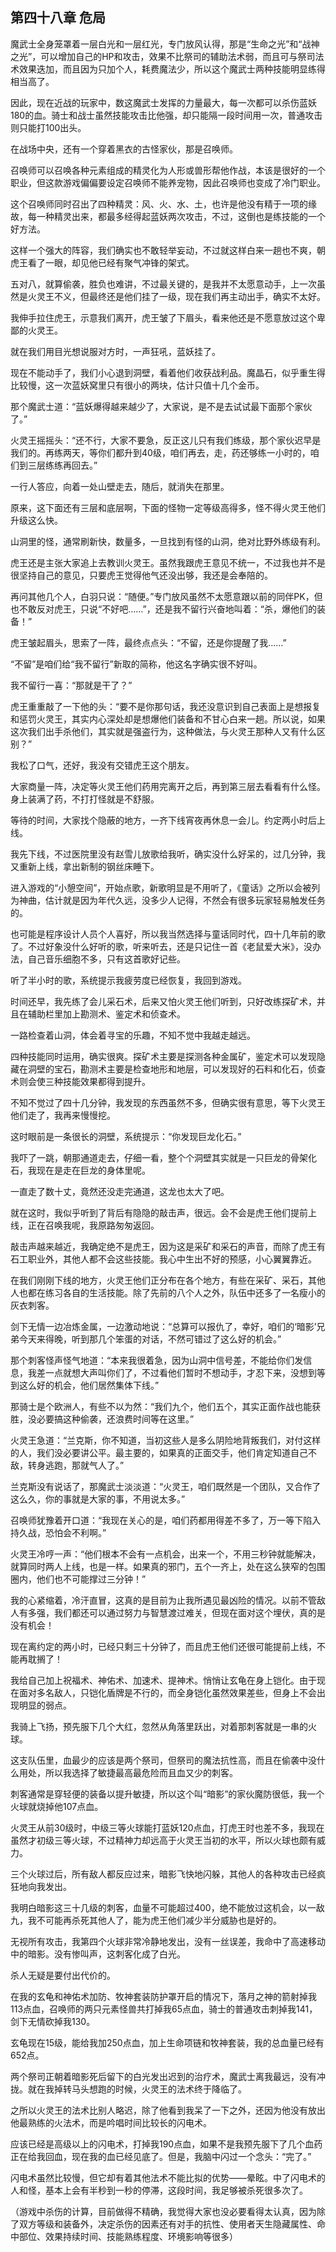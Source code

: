 ## 第四十八章 危局


魔武士全身笼罩着一层白光和一层红光，专门放风认得，那是“生命之光”和“战神之光”，可以增加自己的HP和攻击，效果不比祭司的辅助法术弱，而且可与祭司法术效果迭加，而且因为只加个人，耗费魔法少，所以这个魔武士两种技能明显练得相当高了。

因此，现在近战的玩家中，数这魔武士发挥的力量最大，每一次都可以杀伤蓝妖180的血。骑士和战士虽然技能攻击比他强，却只能隔一段时间用一次，普通攻击则只能打100出头。

在战场中央，还有一个穿着黑衣的古怪家伙，那是召唤师。

召唤师可以召唤各种元素组成的精灵化为人形或兽形帮他作战，本该是很好的一个职业，但这款游戏偏偏要设定召唤师不能养宠物，因此召唤师也变成了冷门职业。

这个召唤师同时召出了四种精灵：风、火、水、土，也许是他没有精于一项的缘故，每一种精灵出来，都最多经得起蓝妖两次攻击，不过，这倒也是练技能的一个好方法。

这样一个强大的阵容，我们确实也不敢轻举妄动，不过就这样白来一趟也不爽，朝虎王看了一眼，却见他已经有聚气冲锋的架式。

五对八，就算偷袭，胜负也难讲，不过最关键的，是我并不太愿意动手，上一次虽然是火灵王不义，但最终还是他们挂了一级，现在我们再主动出手，确实不太好。

我伸手拉住虎王，示意我们离开，虎王皱了下眉头，看来他还是不愿意放过这个卑鄙的火灵王。

就在我们用目光想说服对方时，一声狂吼，蓝妖挂了。

现在不能动手了，我们小心退到洞壁，看着他们收获战利品。魔晶石，似乎重生得比较慢，这一次蓝妖窝里只有很小的两块，估计只值十几个金币。

那个魔武士道：“蓝妖爆得越来越少了，大家说，是不是去试试最下面那个家伙了。”

火灵王摇摇头：“还不行，大家不要急，反正这儿只有我们练级，那个家伙迟早是我们的。再练两天，等你们都升到40级，咱们再去，走，药还够练一小时的，咱们到三层练练再回去。”

一行人答应，向着一处山壁走去，随后，就消失在那里。

原来，这下面还有三层和底层啊，下面的怪物一定等级高得多，怪不得火灵王他们升级这么快。

山洞里的怪，通常刷新快，数量多，一旦找到有怪的山洞，绝对比野外练级有利。

虎王还是主张大家追上去教训火灵王。虽然我跟虎王意见不统一，不过我也并不是很坚持自己的意见，只要虎王觉得他气还没出够，我还是会奉陪的。

再问其他几个人，白羽只说：“随便。”专门放风虽然不太愿意跟以前的同伴PK，但也不敢反对虎王，只说“不好吧……”，还是我不留行兴奋地叫着：“杀，爆他们的装备！”

虎王皱起眉头，思索了一阵，最终点点头：“不留，还是你提醒了我……”

“不留”是咱们给“我不留行”新取的简称，他这名字确实很不好叫。

我不留行一喜：“那就是干了？”

虎王重重敲了一下他的头：“要不是你那句话，我还没意识到自己表面上是想报复和惩罚火灵王，其实内心深处却是想爆他们装备和不甘心白来一趟。所以说，如果这次我们出手杀他们，其实就是强盗行为，这种做法，与火灵王那种人又有什么区别？”

我松了口气，还好，我没有交错虎王这个朋友。

大家商量一阵，决定等火灵王他们药用完离开之后，再到第三层去看看有什么怪。身上装满了药，不打打怪就是不舒服。

等待的时间，大家找个隐蔽的地方，一齐下线宵夜再休息一会儿。约定两小时后上线。

我先下线，不过医院里没有赵雪儿放歌给我听，确实没什么好呆的，过几分钟，我又重新上线，拿出新制的钢丝床睡下。

进入游戏的“小憩空间”，开始点歌，新歌明显是不用听了，《童话》之所以会被列为神曲，估计就是因为年代久远，没多少人记得，不然会有很多玩家轻易触发任务的。

也可能是程序设计人员个人喜好，所以我当然选择与童话同时代，四十几年前的歌了。不过好象没什么好听的歌，听来听去，还是只记住一首《老鼠爱大米》，没办法，自己音乐细胞不多，只有这首歌好记些。

听了半小时的歌，系统提示我疲劳度已经恢复，我回到游戏。

时间还早，我先练了会儿采石术，后来又怕火灵王他们听到，只好改练探矿术，并且在辅助栏里加上勘测术、鉴定术和侦查术。

一路检查着山洞，体会着寻宝的乐趣，不知不觉中我越走越远。

四种技能同时运用，确实很爽。探矿术主要是探测各种金属矿，鉴定术可以发现隐藏在洞壁的宝石，勘测术主要是检查地形和地层，可以发现好的石料和化石，侦查术则会使三种技能效果都得到提升。

不知不觉过了四十几分钟，我发现的东西虽然不多，但确实很有意思，等下火灵王他们走了，我再来慢慢挖。

这时眼前是一条很长的洞壁，系统提示：“你发现巨龙化石。”

我吓了一跳，朝那通道走去，仔细一看，整个个洞壁其实就是一只巨龙的骨架化石，我现在是走在巨龙的身体里呢。

一直走了数十丈，竟然还没走完通道，这龙也太大了吧。

就在这时，我似乎听到了背后有隐隐的敲击声，很远。会不会是虎王他们提前上线，正在召唤我呢，我原路匆匆返回。

敲击声越来越近，我确定绝不是虎王，因为这是采矿和采石的声音，而除了虎王有石工职业外，其他人都不会这些技能。我心中生出不好的预感，小心翼翼靠近。

在我们刚刚下线的地方，火灵王他们正分布在各个地方，有些在采矿、采石，其他人也都在练习各自的生活技能。除了先前的八个人之外，队伍中还多了一名瘦小的灰衣刺客。

剑下无情一边冶炼金属，一边激动地说：“总算可以报仇了，幸好，咱们的‘暗影’兄弟今天来得晚，听到那几个笨蛋的对话，不然可错过了这么好的机会。”

那个刺客怪声怪气地道：“本来我很着急，因为山洞中信号差，不能给你们发信息，我差一点就想大声叫你们了，不过看他们暂时不想动手，才忍下来，没想到等到这么好的机会，他们居然集体下线。”

那骑士是个欧洲人，有些不以为然：“我们九个，他们五个，其实正面作战也能获胜，没必要搞这种偷袭，还浪费时间等在这里。”

火灵王急道：“兰克斯，你不知道，当初这些人是多么阴险地背叛我们，对付这样的人，我们没必要讲公平。最主要的，如果真的正面交手，他们肯定知道自己不敌，转身逃跑，那就气人了。”

兰克斯没有说话了，那魔武士淡淡道：“火灵王，咱们既然是一个团队，又合作了这么久，你的事就是大家的事，不用说太多。”

召唤师犹豫着开口道：“我现在关心的是，咱们药都用得差不多了，万一等下陷入持久战，恐怕会不利啊。”

火灵王冷哼一声：“他们根本不会有一点机会，出来一个，不用三秒钟就能解决，就算同时两人上线，也是一样。如果真的邪门，五个一齐上，处在这么狭窄的包围圈内，他们也不可能撑过三分钟！”

我的心紧缩着，冷汗直冒，这真的是目前为止我所遇见最凶险的情况。以前不管敌人有多强，我们都还可以通过努力与智慧渡过难关，但现在面对这个埋伏，真的是没有机会！

现在离约定的两小时，已经只剩三十分钟了，而且虎王他们还很可能提前上线，不能再耽搁了！

我给自己加上祝福术、神佑术、加速术、提神术。悄悄让玄龟在身上铠化。由于现在面对多名敌人，只铠化盾牌是不行的，而全身铠化虽然效果差些，但身上不会出现明显的弱点。

我骑上飞扬，预先服下几个大红，忽然从角落里跃出，对着那刺客就是一串的火球。

这支队伍里，血最少的应该是两个祭司，但祭司的魔法抗性高，而且在偷袭中没什么用处，所以我选择了敏捷最高最危险而且血又少的刺客。

刺客通常是穿轻便的装备以提升敏捷，所以这个叫“暗影”的家伙魔防很低，我一个火球就烧掉他107点血。

火灵王从前30级时，中级三等火球能打蓝妖120点血，打虎王时也差不多，我现在虽然才初级三等火球，不过精神力却远高于火灵王当初的水平，所以火球也颇有威力。

三个火球过后，所有敌人都反应过来，暗影飞快地闪躲，其他人的各种攻击已经疯狂地向我发出。

我明白暗影这三十几级的刺客，血量不可能超过400，绝不能放过这机会，以一敌九，我不可能再杀死其他人了，能为虎王他们减少半分威胁也是好的。

无视所有攻击，我第四个火球非常冷静地发出，没有一丝误差，我命中了高速移动中的暗影。没有惨叫声，这刺客化成了白光。

杀人无疑是要付出代价的。

在我的玄龟和神佑术加防、牧神套装防护罩开启的情况下，落月之神的箭射掉我113点血，召唤师的两只元素怪兽共打掉我65点血，骑士的普通攻击刺掉我141，剑下无情砍掉我130。

玄龟现在15级，能给我加250点血，加上生命项链和牧神套装，我的总血量已经有652点。

两个祭司正朝着暗影死后留下的白光发出迟到的治疗术，魔武士离我最远，没有冲拢。就在我掉转马头想跑的时候，火灵王的法术终于降临了。

之所以火灵王的法术比别人略迟，除了他看到我呆了一下之外，还因为他没有放出他最熟练的火法术，而是吟唱时间比较长的闪电术。

应该已经是高级以上的闪电术，打掉我190点血，如果不是我预先服下了几个血药正在给我回血，现在我的血已经见底了。但是，我脑中闪过一个念头：“完了。”

闪电术虽然比较慢，但它却有着其他法术不能比拟的优势——晕眩。中了闪电术的人和怪，基本上会有半秒到一秒的停滞，这段时间，我足够被杀死很多次了。

（游戏中杀伤的计算，目前做得不精确，我觉得大家也没必要看得太认真，因为除了双方等级和装备外，决定杀伤的因素还有对手的抗性、使用者天生隐藏属性、命中部位、效果持续时间、技能熟练程度、环境影响等很多）





